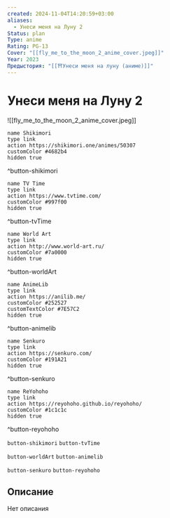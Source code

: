 ```yaml
---
created: 2024-11-04T14:20:59+03:00
aliases:
  - Унеси меня на Луну 2
Status: plan
Type: anime
Rating: PG-13
Cover: "[[fly_me_to_the_moon_2_anime_cover.jpeg]]"
Year: 2023
Предыстория: "[[⛩️Унеси меня на луну (аниме)]]"
---
```


# Унеси меня на Луну 2

![[fly_me_to_the_moon_2_anime_cover.jpeg]]

```button
name Shikimori
type link
action https://shikimori.one/animes/50307
customColor #4682b4
hidden true
```
^button-shikimori

```button
name TV Time
type link
action https://www.tvtime.com/
customColor #997f00
hidden true
```
^button-tvTime

```button
name World Art
type link
action http://www.world-art.ru/
customColor #7a0000
hidden true
```
^button-worldArt

```button
name AnimeLib
type link
action https://anilib.me/
customColor #252527
customTextColor #7E57C2
hidden true
```
^button-animelib

```button
name Senkuro
type link
action https://senkuro.com/
customColor #191A21
hidden true
```
^button-senkuro

```button
name ReYohoho
type link
action https://reyohoho.github.io/reyohoho/
customColor #1c1c1c
hidden true
```
^button-reyohoho

`button-shikimori` `button-tvTime`

`button-worldArt` `button-animelib`

`button-senkuro` `button-reyohoho`

## Описание

Нет описания
